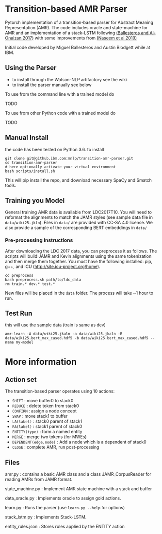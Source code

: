 Transition-based AMR Parser
============================

Pytorch implementation of a transition-based parser for Abstract Meaning Representation (AMR). The code includes oracle and state-machine for AMR and an implementation of a stack-LSTM following [(Ballesteros and Al-Onaizan 2017)](https://arxiv.org/abs/1707.07755v1) with some improvements from [(Naseem et al 2019)](https://arxiv.org/abs/1905.13370)

Initial code developed by Miguel Ballesteros and Austin Blodgett while at IBM.

## Using the Parser

- to install through the Watson-NLP artifactory see the wiki
- to install the parser manually see below

To use from the command line with a trained model do

TODO

To use from other Python code with a trained model do

TODO

## Manual Install

the code has been tested on Python 3.6. to install

    git clone git@github.ibm.com:mnlp/transition-amr-parser.git
    cd transition-amr-parser
    # here optionally activate your virtual environment
    bash scripts/install.sh

This will pip install the repo, and download necessary SpaCy and Smatch tools.

## Training you Model

General training AMR data is available from LDC2017T10. You will need to
reformat the alignments to match the JAMR styles (see sample data file in
`data/wiki25.jkln`). Files in `data/` are provided with CC-SA 4.0 license. We
also provide a sample of the corresponding BERT embeddings in `data/`

### Pre-processing Instructions
After downloading the LDC 2017 data, you can preprocess it as follows. The
scripts will build JAMR and Kevin alignments using the same tokenization and
then merge them together. You must have the following installed: pip, g++, and
ICU (http://site.icu-project.org/home).

```
cd preprocess
bash preprocess.sh path/to/ldc_data
rm train.* dev.* test.*
```
New files will be placed in the `data` folder. The process will take ~1 hour to run.

## Test Run

this will use the sample data (train is same as dev)

```
amr-learn -A data/wiki25.jkaln -a data/wiki25.jkaln -B data/wiki25.bert_max_cased.hdf5 -b data/wiki25.bert_max_cased.hdf5 --name my-model
```

# More information

## Action set

The transition-based parser operates using 10 actions:
  - `SHIFT` : move buffer0 to stack0
  - `REDUCE` : delete token from stack0
  - `CONFIRM` : assign a node concept
  - `SWAP` : move stack1 to buffer
  - `LA(label)` : stack0 parent of stack1
  - `RA(label)` : stack1 parent of stack0
  - `ENTITY(type)` : form a named entity
  - `MERGE` : merge two tokens (for MWEs)
  - `DEPENDENT(edge,node)` : Add a node which is a dependent of stack0
  - `CLOSE` : complete AMR, run post-processing
  
## Files

amr.py : contains a basic AMR class and a class JAMR_CorpusReader for reading AMRs from JAMR format.
  
state_machine.py : Implement AMR state machine with a stack and buffer 

data_oracle.py : Implements oracle to assign gold actions.

learn.py : Runs the parser (use `learn.py --help` for options)

stack_lstm.py : Implements Stack-LSTM. 

entity_rules.json : Stores rules applied by the ENTITY action 
